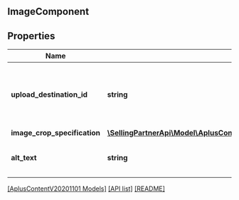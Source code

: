 ## ImageComponent

## Properties

Name | Type | Description | Notes
------------ | ------------- | ------------- | -------------
**upload_destination_id** | **string** | This identifier is provided by the Selling Partner API for Uploads. |
**image_crop_specification** | [**\SellingPartnerApi\Model\AplusContentV20201101\ImageCropSpecification**](ImageCropSpecification.md) |  |
**alt_text** | **string** | The alternative text for the image. |

[[AplusContentV20201101 Models]](../) [[API list]](../../Api) [[README]](../../../README.md)
